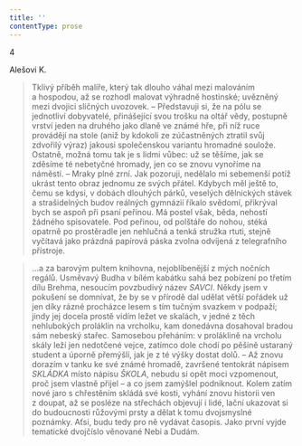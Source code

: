 ```yaml
---
title: ''
contentType: prose
---
```


<section>

4

Alešovi K.

> Tklivý příběh malíře, který tak dlouho váhal mezi malováním a hospodou, až se rozhodl malovat výhradně hostinské; uvěz­něný mezi dvojici sličných uvozovek. – Představuji si, že na pólu se jednotliví dobyvatelé, přinášející svou trošku na oltář vědy, postupně vrství jeden na druhého jako dlaně ve známé hře, při níž ruce provádějí na stole (aniž by kdokoli ze zúčastněných ztratil svůj zdvořilý výraz) jakousi společenskou variantu hro­madné soulože. Ostatně, možná tomu tak je s lidmi vůbec: už se těšíme, jak se zděsíme té nebetyčné hromady, jen co se znovu vynoříme na náměstí. – Mraky plné zrní. Jak pozoruji, nedělalo mi sebemenší potíž ukrást tento obraz jednomu ze svých přátel. Kdybych měl ještě to, čemu se kdysi, v dobách dlouhých párků, veselých dělnických stávek a strašidelných budov reálných gym­názií říkalo svědomí, přikrýval bych se aspoň při psaní peřinou. Má postel však, běda, nehostí žádného spisovatele. Pod peřinou, od polštáře do nohou, stéká opatrně po prostěradle jen nehlučná a tenká stružka rtuti, stejně vyčítavá jako prázdná papírová páska zvolna odvíjená z telegrafního přístroje.

> …a za barovým pultem knihovna, nejoblíbenější z mých nočních regálů. Usměvavý Budha v bílém kabátku sahá bez pobízení po třetím dílu Brehma, nesoucím povzbudivý název _SAVCI_. Někdy jsem v pokušení se domnívat, že by se v přírodě dal udělat větší pořádek už jen díky rázné procházce lesem s tím tučným svazkem v podpaží; jindy jej docela prostě vidím ležet ve skalách, v jedné z těch nehlubokých proláklin na vrcholku, kam donedávna dosahoval bradou sám nebeský stařec. Samosebou přeháním: v proláklině na vrcholu skály leží jen nedotčené vejce, zatímco dole chodí po pěšině ustaraný student a úporně pře­mýšlí, jak je z té výšky dostat dolů. – Až znovu dorazím v tanku ke své známé hromadě, završené tentokrát nápisem _SKLÁDKA_ místo nápisu _ŠKOLA_, nebudu si opět moci vzpomenout, proč jsem vlastně přijel – a co jsem zamýšlel podniknout. Kolem zatím nové jaro s chřestěním skládá své kosti, vyhání znovu historii ven z doupat, až se posléze na střechách objevují i lidé, lační ukazovat si do budoucnosti růžovými prsty a dělat k tomu dvojsmyslné poznámky. Aťsi, budu tedy pro ně vydávat časopis. Jako první vyjde tematické dvojčíslo věnované Nebi a Dudám.

</section>
